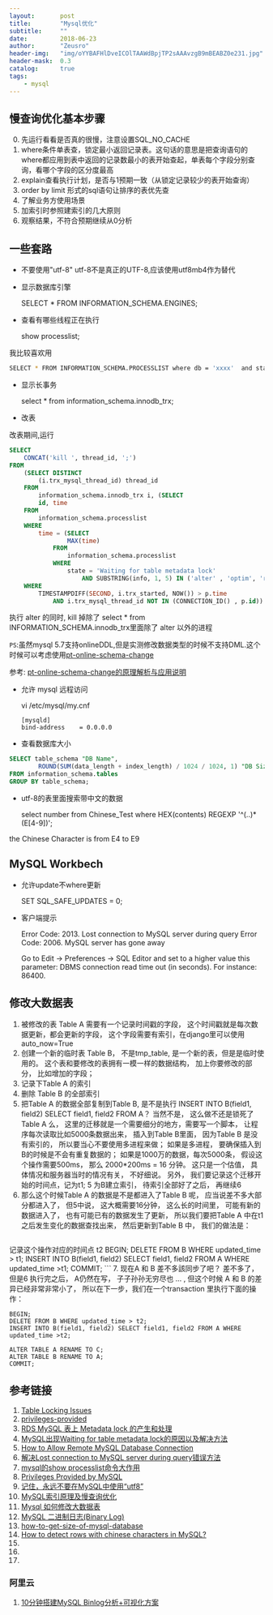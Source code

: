 ```yaml
---
layout:       post
title:        "Mysql优化"
subtitle:     ""
date:         2018-06-23
author:       "Zeusro"
header-img:   "img/oYYBAFHlDveICOlTAAWdBpjTP2sAAAvzgB9mBEABZ0e231.jpg"
header-mask:  0.3
catalog:      true
tags:
    - mysql
---
```


## 慢查询优化基本步骤

0. 先运行看看是否真的很慢，注意设置SQL_NO_CACHE
1. where条件单表查，锁定最小返回记录表。这句话的意思是把查询语句的where都应用到表中返回的记录数最小的表开始查起，单表每个字段分别查询，看哪个字段的区分度最高
2. explain查看执行计划，是否与1预期一致（从锁定记录较少的表开始查询）
3. order by limit 形式的sql语句让排序的表优先查
4. 了解业务方使用场景
5. 加索引时参照建索引的几大原则
6. 观察结果，不符合预期继续从0分析

## 一些套路

* 不要使用"utf-8"
    utf-8不是真正的UTF-8,应该使用utf8mb4作为替代

* 显示数据库引擎

    SELECT * FROM INFORMATION_SCHEMA.ENGINES;

* 查看有哪些线程正在执行

    show processlist;

我比较喜欢用

```bash
SELECT * FROM INFORMATION_SCHEMA.PROCESSLIST where db = 'xxxx'  and state !='' order by time desc,command ;
```

* 显示长事务

    select * from information_schema.innodb_trx;

* 改表

改表期间,运行

```sql
SELECT 
    CONCAT('kill ', thread_id, ';')
FROM
    (SELECT DISTINCT
        (i.trx_mysql_thread_id) thread_id
    FROM
        information_schema.innodb_trx i, (SELECT 
        id, time
    FROM
        information_schema.processlist
    WHERE
        time = (SELECT 
                MAX(time)
            FROM
                information_schema.processlist
            WHERE
                state = 'Waiting for table metadata lock'
                    AND SUBSTRING(info, 1, 5) IN ('alter' , 'optim', 'repai', 'lock ', 'drop ', 'creat'))) p
    WHERE
        TIMESTAMPDIFF(SECOND, i.trx_started, NOW()) > p.time
            AND i.trx_mysql_thread_id NOT IN (CONNECTION_ID() , p.id)) t;
```

执行 alter 的同时, kill 掉除了 select * from   INFORMATION_SCHEMA.innodb_trx里面除了 alter 以外的进程

`PS`:虽然mysql 5.7支持onlineDDL,但是实测修改数据类型的时候不支持DML.这个时候可以考虑使用[pt-online-schema-change](https://www.percona.com/doc/percona-toolkit/LATEST/pt-online-schema-change.html)

参考:
[pt-online-schema-change的原理解析与应用说明](https://www.cnblogs.com/xinysu/p/6758170.html)

* 允许 mysql 远程访问

    vi /etc/mysql/my.cnf
    ```
    [mysqld]
    bind-address    = 0.0.0.0
    ```

* 查看数据库大小

```sql
SELECT table_schema "DB Name",
        ROUND(SUM(data_length + index_length) / 1024 / 1024, 1) "DB Size in MB" 
FROM information_schema.tables 
GROUP BY table_schema; 
```

* utf-8的表里面搜索带中文的数据

    select number from Chinese_Test where HEX(contents) REGEXP '^(..)*(E[4-9])';

the Chinese Character is from E4 to E9

## MySQL Workbech


* 允许update不where更新

    SET SQL_SAFE_UPDATES = 0;

* 客户端提示

    Error Code: 2013. Lost connection to MySQL server during query
    Error Code: 2006. MySQL server has gone away

    Go to Edit -> Preferences -> SQL Editor and set to a higher value this parameter: DBMS connection read time out (in seconds). For instance: 86400.

## 修改大数据表

1. 被修改的表 Table A 需要有一个记录时间戳的字段， 这个时间戳就是每次数据更新，都会更新的字段， 这个字段需要有索引，在django里可以使用 auto_now=True
2. 创建一个新的临时表 Table B， 不是tmp_table, 是一个新的表，但是是临时使用的。 这个表和要修改的表拥有一模一样的数据结构， 加上你要修改的部分， 比如增加的字段；
3. 记录下Table A 的索引
4. 删除 Table B 的全部索引
5. 把Table A 的数据全部复制到Table B, 是不是执行 INSERT INTO B(field1, field2) SELECT field1, field2 FROM A？ 当然不是， 这么做不还是锁死了Table A 么， 这里的迁移就是一个需要细分的地方，需要写一个脚本， 让程序每次读取比如5000条数据出来， 插入到Table B里面， 因为Table B 是没有索引的， 所以要当心不要使用多进程来做； 如果是多进程， 要确保插入到B的时候是不会有重复数据的； 如果是1000万的数据，每次5000条， 假设这个操作需要500ms， 那么 2000*200ms = 16 分钟。 这只是一个估值， 具体情况和服务器当时的情况有关， 不好细说。 另外， 我们要记录这个迁移开始的时间点，记为t1;
5 为B建立索引， 待索引全部好了之后， 再继续6
6. 那么这个时候Table A 的数据是不是都进入了Table B 呢， 应当说差不多大部分都进入了， 但5中说， 这大概需要16分钟， 这么长的时间里， 可能有新的数据进入了， 也有可能已有的数据发生了更新， 所以我们要把Table A 中在t1 之后发生变化的数据查找出来， 然后更新到Table B 中， 我们的做法是：
    ```
记录这个操作对应的时间点 t2
BEGIN;
DELETE FROM B WHERE updated_time > t1;
INSERT INTO B(field1, field2) SELECT field1, field2 FROM A WHERE updated_time >t1;
COMMIT;
    ```
7. 现在A 和 B 差不多該同步了吧？ 差不多了， 但是6 执行完之后， A仍然在写， 子子孙孙无穷尽也 ... , 但这个时候 A 和 B 的差异已经非常非常小了， 所以在下一步，我们在一个transaction 里执行下面的操作：
```
BEGIN;
DELETE FROM B WHERE updated_time > t2;
INSERT INTO B(field1, field2) SELECT field1, field2 FROM A WHERE updated_time >t2;

ALTER TABLE A RENAME TO C;
ALTER TABLE B RENAME TO A;
COMMIT;
```


## 参考链接

1. [ Table Locking Issues](https://dev.mysql.com/doc/refman/8.0/en/table-locking.html)
2. [privileges-provided](https://dev.mysql.com/doc/refman/8.0/en/privileges-provided.html)
3. [RDS MySQL 表上 Metadata lock 的产生和处理](https://help.aliyun.com/knowledge_detail/41723.html)
4. [MySQL出现Waiting for table metadata lock的原因以及解决方法](https://www.cnblogs.com/digdeep/p/4892953.html)
5. [How to Allow Remote MySQL Database Connection](https://www.digitalocean.com/community/questions/how-to-allow-remote-mysql-database-connection)
6. [解决Lost connection to MySQL server during query错误方法](https://blog.csdn.net/lovemysea/article/details/79121154)
7. [mysql的show processlist命令大作用](https://blog.csdn.net/juan083/article/details/54889893)
8. [Privileges Provided by MySQL](https://dev.mysql.com/doc/refman/8.0/en/privileges-provided.html)
1. [记住，永远不要在MySQL中使用“utf8”](http://www.infoq.com/cn/articles/in-mysql-never-use-utf8-use-utf8)
1. [MySQL索引原理及慢查询优化](https://yq.aliyun.com/articles/66680)
1. [Mysql 如何修改大数据表](https://www.v2ex.com/t/44841)
1. [MySQL 二进制日志(Binary Log)](https://blog.csdn.net/leshami/article/details/39801867)
1. [how-to-get-size-of-mysql-database](https://stackoverflow.com/questions/1733507/how-to-get-size-of-mysql-database)
1. [How to detect rows with chinese characters in MySQL?](https://stackoverflow.com/questions/9795137/how-to-detect-rows-with-chinese-characters-in-mysql)
1. []()
1. []()
1. []()


### 阿里云

1. [10分钟搭建MySQL Binlog分析+可视化方案](https://yq.aliyun.com/articles/338423?spm=a1z5c.11394323.0.0.52d06cf5whHsHp)